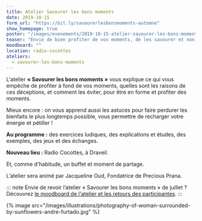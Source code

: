 ```yaml
---
title: Atelier Savourer les bons moments
date: 2019-10-15
form_url: "https://bit.ly/savourerlesbonsmoments-automne"
show_homepage: true
poster: "/images/evenements/2019-10-15-atelier-savourer-les-bons-moments.jpg"
teaser: "Envie de bien profiter de vos moments, de les savourer et non de passer à côté et le regretter ?"
moodboard: ""
location: radio-cocottes
ateliers:
  - savourer-les-bons-moments
---
```


L'atelier **« Savourer les bons moments »** vous explique ce qui vous empêche de profiter à fond de vos moments, quelles sont les raisons de ces déceptions, et comment les éviter, pour être en forme et profiter des moments.

Mieux encore : on vous apprend aussi les astuces pour faire perdurer les bienfaits le plus longtemps possible, vous permettre de recharger votre énergie et pétiller !

**Au programme :** des exercices ludiques, des explications et études, des exemples, des jeux et des échanges.

**Nouveau lieu :** Radio Cocottes, à Draveil.

Et, comme d'habitude, un buffet et moment de partage.

L’atelier sera animé par Jacqueline Oud, Fondatrice de Precious Prana.

::: note
Envie de revoir l’atelier « Savourer les bons moments » de juillet ? Découvrez [le moodboard de l'atelier et les retours des participantes](/evenements/2019/07/02/atelier-savourer-les-bons-moments/#le-moodboard-et-les-retours-des-participantes).
:::

{% image src="/images/illustrations/photography-of-woman-surrounded-by-sunflowers-andre-furtado.jpg" %}
